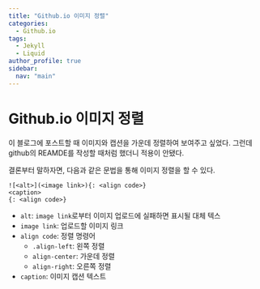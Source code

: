 ```yaml
---
title: "Github.io 이미지 정렬"
categories:
  - Github.io
tags:
  - Jekyll
  - Liquid
author_profile: true
sidebar:
  nav: "main"
---
```

# Github.io 이미지 정렬
이 블로그에 포스트할 때 이미지와 캡션을 가운데 정렬하여 보여주고 싶었다. 그런데 github의 REAMDE를 작성할 때처럼 했더니 적용이 안됐다.

결론부터 말하자면, 다음과 같은 문법을 통해 이미지 정렬을 할 수 있다.

```liquid
![<alt>](<image link>){: <align code>}
<caption>
{: <align code>}
```
- `alt`: `image link`로부터 이미지 업로드에 실패하면 표시될 대체 텍스
- `image link`: 업로드할 이미지 링크
- `align code`: 정렬 명령어
  - `.align-left`: 왼쪽 정렬
  - `align-center`: 가운데 정렬
  - `align-right`: 오른쪽 정렬
- `caption`: 이미지 캡션 텍스트
